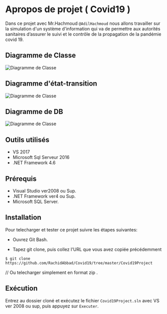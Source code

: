 # Apropos de projet ( Covid19 )

Dans ce projet avec Mr.Hachmoud ```@AdilHachmoud``` nous allons travailler sur la simulation d'un système d'information qui va de permettre aux autorités sanitaires d’assurer le suivi et le contrôle de la propagation de la pandémie covid 19.

## Diagramme de Classe
![Diagramme de Classe](https://i.ibb.co/qgfF1YY/diag-Classe.png)
## Diagramme d'état-transition
![Diagramme de Classe](https://i.ibb.co/sHtF7z6/d-iag-Etat.png)
## Diagramme de DB
![Diagramme de Classe](https://i.ibb.co/MGmVsfW/mcd.png)
## Outils utilisés

- VS 2017
- Microsoft Sql Serveur 2016
- .NET Framework 4.6

## Prérequis

- Visual Studio ver2008 ou Sup.
- .NET Framework ver4 ou Sup.
- Microsoft SQL Server.

## Installation

Pour telecharger et tester ce projet suivre les étapes suivantes:

- Ouvrez Git Bash.

- Tapez git clone, puis collez l'URL que vous avez copiée précédemment

```
$ git clone https://github.com/RachidAbbad/Covid19/tree/master/Covid19Project
```

// Ou telecharger simplement en format zip .

## Exécution

Entrez au dossier cloné et exécutez le fichier ```Covid19Project.sln```  avec VS ver 2008 ou sup, puis appuyez sur ```Executer```.
